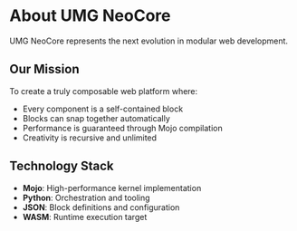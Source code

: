 # About UMG NeoCore

UMG NeoCore represents the next evolution in modular web development.

## Our Mission

To create a truly composable web platform where:

- Every component is a self-contained block
- Blocks can snap together automatically
- Performance is guaranteed through Mojo compilation
- Creativity is recursive and unlimited

## Technology Stack

- **Mojo**: High-performance kernel implementation
- **Python**: Orchestration and tooling
- **JSON**: Block definitions and configuration
- **WASM**: Runtime execution target
